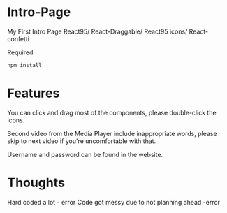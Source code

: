 # Intro-Page

My First Intro Page
React95/ React-Draggable/ React95 icons/ React-confetti

Required
```bash
npm install
```

# Features
You can click and drag most of the components, please double-click the icons.

Second video from the Media Player include inappropriate words, please skip to next video if you're uncomfortable with that.

Username and password can be found in the website.

# Thoughts
Hard coded a lot - error
Code got messy due to not planning ahead -error
